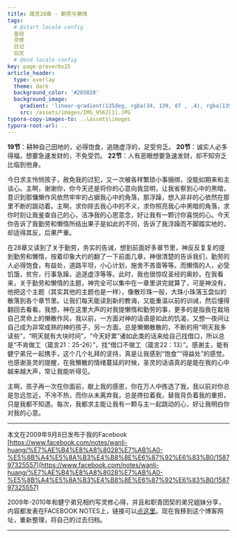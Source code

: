 ```yaml
---
title: 箴言28章 - 勤劳与懒惰
tags: 
  # @start locale config
  圣经
  灵修
  日记
  旧文
  # @end locale config
key: page-proverbs25
article_header:
  type: overlay
  theme: dark
  background_color: '#203028'
  background_image:
    gradient: 'linear-gradient(135deg, rgba(34, 139, 87 , .4), rgba(139, 34, 139, .4))'
    src: /assets/images/IMG_9562[1].JPG
typora-copy-images-to: ..\assets\images
typora-root-url: ..
---
```


**19节**：耕种自己田地的，必得饱食，追随虚浮的，足受穷乏。
**20节**：诚实人必多得福，想要急速发财的，不免受罚。
**22节**：人有恶眼想要急速发财，却不知穷乏比临到他身。

<!--more-->

今日求主怜悯孩子，赦免我的过犯，又一次被各样繁琐小事捆绑，没能如期来和主谈心。主啊，谢谢你，你今天还是将你的心意向我显明，让我省察到心中的黑暗，意识到那慵懒作风依然牢牢的占据我心中的角落，那浮躁，想入非非的心依然在那里不断的跳动着。主啊，求你除去我心中的不义，求你照亮我心中黑暗的角落，求你时刻让我鉴查自己的心，洁净我的心思意念，好让我有一颗讨你喜悦的心。今天你告诉了我勤劳和懒惰所结出果子是如此的不同，告诉了我浮躁而不脚踏实地的，却适得其反，后果严重。

在28章又读到了关于勤劳，务实的告诫，想到前面好多章节里，神反反复复的提到勤劳和懒惰，按着印象大约的翻了一下前面几章，神很清楚的告诉我们，勤劳的人必得饱食，有益处，道路平坦，小心计划，施舍不吝啬等等。而懒惰的人，必受饥饿，贫穷，行事急躁，追逐虚浮等等。此时，我也很惊叹圣经的奥妙。在我看来，关于勤劳和懒惰的主题，神完全可以集中在一章里讲完就算了，可是神没有，他把这个主题（其实其他的主题也是一样），像散珍珠一般，大珠小珠落玉盘似的散落到各个章节里。让我们每天能读到新的教诲，又能重温以前的训诫，然后懂得翻回去看看。我想，神在这里大声的对我提懒惰和勤劳的事，更多的是指我在栽培自己灵命上的懒散作风，我以前，一方面对神的话语是如此的饥渴，又想一夜间让自己成为非常成熟的神的孩子，另一方面，总是懒懒散散的，不断的用“明天我多读些”，“明天就有大块时间”，“今天好累”诸如此类的话来给自己找借口，所以总是“不肯做工（箴言21：25-26）”，找“借口不做工（箴言22：13）”。感谢主，能有健宁弟兄一起携手，这个几个礼拜的坚持，真是让我感到“饱食”“得益处”的感觉。也感谢圣灵的提醒，在我懒散的情绪蔓延的时候，圣灵的话语真的是能在我的心中越来越大声，常让我能听得见。

主啊，孩子再一次在你面前，献上我的感恩，你在万人中拣选了我，我以前对你总是忽远忽近，不冷不热，而你从未离弃我，总是搀拉着我，替我背负着我的重担，只是我都不知道。每次，我都求主能让我有一颗与主一起跳动的心，好让我明白你对我的心意。

---

本文在2009年9月8日发布于我的Facebook [https://www.facebook.com/notes/wanli-huang/%E7%AE%B4%E8%A8%8028%E7%AB%A0-%E5%8B%A4%E5%8A%B3%E4%B8%8E%E6%87%92%E6%83%B0/158797325557](https://www.facebook.com/notes/wanli-huang/%E7%AE%B4%E8%A8%8028%E7%AB%A0-%E5%8B%A4%E5%8A%B3%E4%B8%8E%E6%87%92%E6%83%B0/158797325557)

2009年-2010年和健宁弟兄相约写灵修心得，并且和职青团契的弟兄姐妹分享，内容都发表在FACEBOOK NOTES上，链接可以[点这里](https://www.facebook.com/wanli.huang/notes)。现在我移到这个博客网址，重新整理，将自己的过去归档。

---





